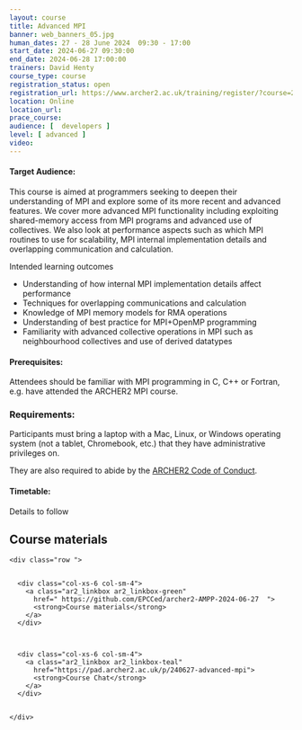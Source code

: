 ```yaml
---
layout: course
title: Advanced MPI
banner: web_banners_05.jpg 
human_dates: 27 - 28 June 2024  09:30 - 17:00  
start_date: 2024-06-27 09:30:00
end_date: 2024-06-28 17:00:00
trainers: David Henty
course_type: course
registration_status: open
registration_url: https://www.archer2.ac.uk/training/register/?course=240627-advanced-mpi
location: Online
location_url:
prace_course: 
audience: [  developers ]
level: [ advanced ]
video: 
---
```




#### Target Audience:

This course is aimed at programmers seeking to deepen their understanding of MPI and explore some of its more recent and advanced features. We cover more advanced MPI functionality including exploiting shared-memory access from MPI programs and advanced use of collectives. We also look at performance aspects such as which MPI routines to use for scalability, MPI internal implementation details and overlapping communication and calculation.

Intended learning outcomes

-    Understanding of how internal MPI implementation details affect performance
-    Techniques for overlapping communications and calculation
-    Knowledge of MPI memory models for RMA operations
-    Understanding of best practice for MPI+OpenMP programming
-    Familiarity with advanced collective operations in MPI such as neighbourhood collectives and use of derived datatypes


#### Prerequisites:

Attendees should be familiar with MPI programming in C, C++ or Fortran, e.g. have attended the ARCHER2 MPI course.

### Requirements:

Participants must bring a laptop with a Mac, Linux, or Windows operating system (not a tablet, Chromebook, etc.) that they have administrative privileges on.

They are also required to abide by the [ARCHER2  Code of Conduct](../../../about/policies/code-of-conduct.html). 


#### Timetable:

Details to follow

<section id="service">

 


<h2><a name="materials">Course materials</a></h2>



    <div class="row ">	

 		
      <div class="col-xs-6 col-sm-4">
        <a class="ar2_linkbox ar2_linkbox-green" 
          href=" https://github.com/EPCCed/archer2-AMPP-2024-06-27  ">
          <strong>Course materials</strong>         
        </a>
      </div>


  
      <div class="col-xs-6 col-sm-4">
        <a class="ar2_linkbox ar2_linkbox-teal" 
          href="https://pad.archer2.ac.uk/p/240627-advanced-mpi">
          <strong>Course Chat</strong>       
        </a>
      </div>
		

 	</div>
		
		
					


<!--
		
<h2><a name="videos">Videos</a></h2>

<h3>Session 1</h3>

<div>
	<iframe title="Video" width="560" height="315" src="https://www.youtube.com/embed/xxx" frameborder="0" allow="accelerometer; autoplay; encrypted-media; gyroscope; picture-in-picture" allowfullscreen></iframe>
</div>

<h3>Session 2</h3>  

<div>
	<iframe title="Video" width="560" height="315" src="https://www.youtube.com/embed/xxx" frameborder="0" allow="accelerometer; autoplay; encrypted-media; gyroscope; picture-in-picture" allowfullscreen></iframe>
</div>

<h3>Session 3</h3>  

<div>
	<iframe title="Video" width="560" height="315" src="https://www.youtube.com/embed/xxx" frameborder="0" allow="accelerometer; autoplay; encrypted-media; gyroscope; picture-in-picture" allowfullscreen></iframe>
</div>

<h3>Session 4</h3>  

<div>
	<iframe title="Video" width="560" height="315" src="https://www.youtube.com/embed/xxx" frameborder="0" allow="accelerometer; autoplay; encrypted-media; gyroscope; picture-in-picture" allowfullscreen></iframe>
</div>


-->

<!--

 
<h2><a name="feedback">Feedback</a></h2>


    <div class="row ">	

      <div class="col-xs-6 col-sm-4">
        <a class="ar2_linkbox ar2_linkbox-teal" 

           href="../../feedback/?course=240627-advanced-mpi" 


		>
          <strong>Feedback</strong><br/>
          Please let us know what was great about this course and anything we can improve
        </a>
      </div>
    </div>
		
		
-->
 
</section>


